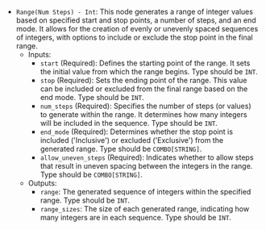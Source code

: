 - `Range(Num Steps) - Int`: This node generates a range of integer values based on specified start and stop points, a number of steps, and an end mode. It allows for the creation of evenly or unevenly spaced sequences of integers, with options to include or exclude the stop point in the final range.
    - Inputs:
        - `start` (Required): Defines the starting point of the range. It sets the initial value from which the range begins. Type should be `INT`.
        - `stop` (Required): Sets the ending point of the range. This value can be included or excluded from the final range based on the end mode. Type should be `INT`.
        - `num_steps` (Required): Specifies the number of steps (or values) to generate within the range. It determines how many integers will be included in the sequence. Type should be `INT`.
        - `end_mode` (Required): Determines whether the stop point is included ('Inclusive') or excluded ('Exclusive') from the generated range. Type should be `COMBO[STRING]`.
        - `allow_uneven_steps` (Required): Indicates whether to allow steps that result in uneven spacing between the integers in the range. Type should be `COMBO[STRING]`.
    - Outputs:
        - `range`: The generated sequence of integers within the specified range. Type should be `INT`.
        - `range_sizes`: The size of each generated range, indicating how many integers are in each sequence. Type should be `INT`.
